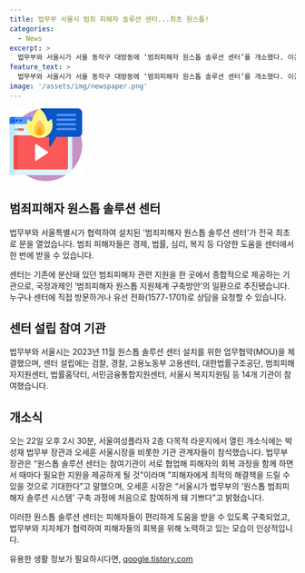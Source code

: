 ```yaml
---
title: 법무부 서울시 범죄 피해자 솔루션 센터...최초 원스톱!
categories:
  - News
excerpt: >
  법무부와 서울시가 서울 동작구 대방동에 ‘범죄피해자 원스톱 솔루션 센터’를 개소했다. 이는 범죄 피해자들이 경제·법률·심리·복지 등 지원을 한곳에서 받을 수 있는 국내 최초의 센터로, 다양한 기관이 참여했다. 피해자는 본인이 필요한 도움을 직접 방문하거나 유선 상담을 통해 얻을 수 있다. 개소식에는 박성재 법무부 장관과 오세훈 서울시장 등 주요인사들이 참석했으며, 이들은 협업을 강조하며 피해자들의 회복을 지원하고자 했다.
feature_text: >
  법무부와 서울시가 서울 동작구 대방동에 ‘범죄피해자 원스톱 솔루션 센터’를 개소했다. 이는 범죄 피해자들이 경제·법률·심리·복지 등 지원을 한곳에서 받을 수 있는 국내 최초의 센터로, 다양한 기관이 참여했다. 피해자는 본인이 필요한 도움을 직접 방문하거나 유선 상담을 통해 얻을 수 있다. 개소식에는 박성재 법무부 장관과 오세훈 서울시장 등 주요인사들이 참석했으며, 이들은 협업을 강조하며 피해자들의 회복을 지원하고자 했다.
image: '/assets/img/newspaper.png'
---
```


<p><img src="/assets/img/news.png" alt="rentncar 속보" /></p>

<h2 data-ke-size="size26">범죄피해자 원스톱 솔루션 센터</h2>

<p>법무부와 서울특별시가 협력하여 설치된 '범죄피해자 원스톱 솔루션 센터'가 전국 최초로 문을 열었습니다. 범죄 피해자들은 경제, 법률, 심리, 복지 등 다양한 도움을 센터에서 한 번에 받을 수 있습니다.</p>

<p data-ke-size="size16">센터는 기존에 분산돼 있던 범죄피해자 관련 지원을 한 곳에서 종합적으로 제공하는 기관으로, 국정과제인 ‘범죄피해자 원스톱 지원체계 구축방안’의 일환으로 추진됐습니다. 누구나 센터에 직접 방문하거나 유선 전화(1577-1701)로 상담을 요청할 수 있습니다.</p>

<h2 data-ke-size="size26">센터 설립 참여 기관</h2>

<p>법무부와 서울시는 2023년 11월 원스톱 솔루션 센터 설치를 위한 업무협약(MOU)을 체결했으며, 센터 설립에는 검찰, 경찰, 고용노동부 고용센터, 대한법률구조공단, 범죄피해자지원센터, 법률홈닥터, 서민금융통합지원센터, 서울시 복지지원팀 등 14개 기관이 참여했습니다.</p>

<h2 data-ke-size="size26">개소식</h2>

<p>오는 22일 오후 2시 30분, 서울여성플라자 2층 다목적 라운지에서 열린 개소식에는 박성재 법무부 장관과 오세훈 서울시장을 비롯한 기관 관계자들이 참석했습니다. 법무부 장관은 “원스톱 솔루션 센터는 참여기관이 서로 협업해 피해자의 회복 과정을 함께 하면서 때마다 필요한 지원을 제공하게 될 것"이라며 "피해자에게 최적의 해결책을 드릴 수 있을 것으로 기대한다”고 말했으며, 오세훈 시장은 “서울시가 법무부의 ‘원스톱 범죄피해자 솔루션 시스템’ 구축 과정에 처음으로 참여하게 돼 기쁘다"고 밝혔습니다.</p>

<p data-ke-size="size16">이러한 원스톱 솔루션 센터는 피해자들이 편리하게 도움을 받을 수 있도록 구축되었고, 법무부와 지자체가 협력하여 피해자들의 회복을 위해 노력하고 있는 모습이 인상적입니다.</p>
유용한 생활 정보가 필요하시다면, <a href="https://qoogle.tistory.com" rel="dofollow">qoogle.tistory.com</a>


